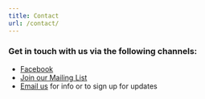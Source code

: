 ```yaml
---
title: Contact
url: /contact/
---
```

### Get in touch with us via the following channels:

* [Facebook](https://facebook.com/upper-valley-dsa)
* [Join our Mailing List](mailto:upper-valley-dsa-bulletins+subscribe@googlegroups.com)
* [Email us](mailto:uppervalleydsa@gmail.com) for info or to sign up for updates